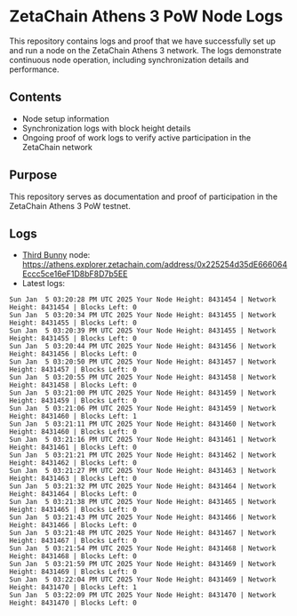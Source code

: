 # ZetaChain Athens 3 PoW Node Logs
This repository contains logs and proof that we have successfully set up and run a node on the ZetaChain Athens 3 network. The logs demonstrate continuous node operation, including synchronization details and performance.

## Contents
- Node setup information
- Synchronization logs with block height details
- Ongoing proof of work logs to verify active participation in the ZetaChain network

## Purpose
This repository serves as documentation and proof of participation in the ZetaChain Athens 3 PoW testnet.

## Logs

- [Third Bunny](https://thirdbunny.xyz/) node: https://athens.explorer.zetachain.com/address/0x225254d35dE666064Eccc5ce16eF1D8bF8D7b5EE
- Latest logs:
```
Sun Jan  5 03:20:28 PM UTC 2025 Your Node Height: 8431454 | Network Height: 8431454 | Blocks Left: 0
Sun Jan  5 03:20:34 PM UTC 2025 Your Node Height: 8431455 | Network Height: 8431455 | Blocks Left: 0
Sun Jan  5 03:20:39 PM UTC 2025 Your Node Height: 8431455 | Network Height: 8431455 | Blocks Left: 0
Sun Jan  5 03:20:44 PM UTC 2025 Your Node Height: 8431456 | Network Height: 8431456 | Blocks Left: 0
Sun Jan  5 03:20:50 PM UTC 2025 Your Node Height: 8431457 | Network Height: 8431457 | Blocks Left: 0
Sun Jan  5 03:20:55 PM UTC 2025 Your Node Height: 8431458 | Network Height: 8431458 | Blocks Left: 0
Sun Jan  5 03:21:00 PM UTC 2025 Your Node Height: 8431459 | Network Height: 8431459 | Blocks Left: 0
Sun Jan  5 03:21:06 PM UTC 2025 Your Node Height: 8431459 | Network Height: 8431460 | Blocks Left: 1
Sun Jan  5 03:21:11 PM UTC 2025 Your Node Height: 8431460 | Network Height: 8431460 | Blocks Left: 0
Sun Jan  5 03:21:16 PM UTC 2025 Your Node Height: 8431461 | Network Height: 8431461 | Blocks Left: 0
Sun Jan  5 03:21:21 PM UTC 2025 Your Node Height: 8431462 | Network Height: 8431462 | Blocks Left: 0
Sun Jan  5 03:21:27 PM UTC 2025 Your Node Height: 8431463 | Network Height: 8431463 | Blocks Left: 0
Sun Jan  5 03:21:32 PM UTC 2025 Your Node Height: 8431464 | Network Height: 8431464 | Blocks Left: 0
Sun Jan  5 03:21:38 PM UTC 2025 Your Node Height: 8431465 | Network Height: 8431465 | Blocks Left: 0
Sun Jan  5 03:21:43 PM UTC 2025 Your Node Height: 8431466 | Network Height: 8431466 | Blocks Left: 0
Sun Jan  5 03:21:48 PM UTC 2025 Your Node Height: 8431467 | Network Height: 8431467 | Blocks Left: 0
Sun Jan  5 03:21:54 PM UTC 2025 Your Node Height: 8431468 | Network Height: 8431468 | Blocks Left: 0
Sun Jan  5 03:21:59 PM UTC 2025 Your Node Height: 8431469 | Network Height: 8431469 | Blocks Left: 0
Sun Jan  5 03:22:04 PM UTC 2025 Your Node Height: 8431469 | Network Height: 8431470 | Blocks Left: 1
Sun Jan  5 03:22:09 PM UTC 2025 Your Node Height: 8431470 | Network Height: 8431470 | Blocks Left: 0
```
